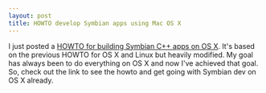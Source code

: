 ```yaml
---
layout: post
title: HOWTO develop Symbian apps using Mac OS X 
---
```

<p>I just posted a <a href="/dev/symbian/howto.html">HOWTO for building Symbian C++ apps on OS X</a>. It's based on the previous HOWTO for OS X and Linux but heavily modified. My goal has always been to do everything on OS X and now I've achieved that goal. So, check out the link to see the howto and get going with Symbian dev on OS X already. </p>
